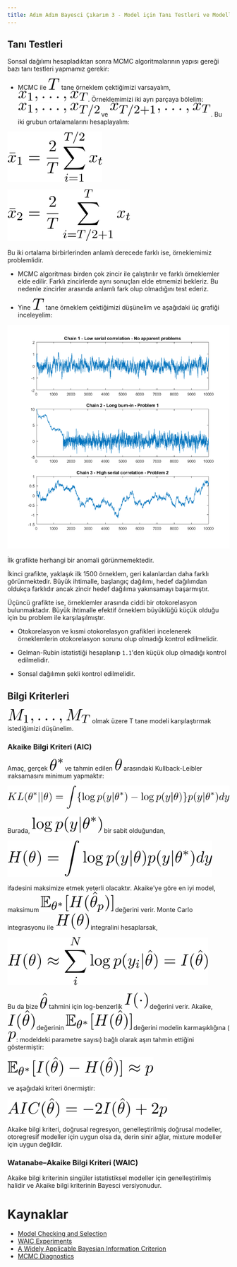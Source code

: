```yaml
---
title: Adım Adım Bayesci Çıkarım 3 - Model için Tanı Testleri ve Modellerin Karşılaştırılması
---
```


## Tanı Testleri

Sonsal dağılımı hesapladıktan sonra MCMC algoritmalarının yapısı gereği bazı tanı testleri yapmamız gerekir:

*  MCMC ile ![0618](imgs/06_18.svg) tane örneklem çektiğimizi varsayalım, ![0623](imgs/06_23.svg). Örneklemimizi iki ayrı parçaya bölelim: ![0619](imgs/06_19.svg) ve ![0620](imgs/06_20.svg). Bu iki grubun ortalamalarını hesaplayalım:

![0621](imgs/06_21.svg)

![0622](imgs/06_22.svg) 

Bu iki ortalama birbirlerinden anlamlı derecede farklı ise, örneklemimiz problemlidir.

* MCMC algoritması birden çok zincir ile çalıştırılır ve farklı örneklemler elde edilir. Farklı zincirlerde aynı sonuçları elde etmemizi bekleriz. Bu nedenle zincirler arasında anlamlı fark olup olmadığını test ederiz.

* Yine ![0618](imgs/06_18.svg) tane örneklem çektiğimizi düşünelim ve aşağıdaki üç grafiği inceleyelim:

![0624](imgs/06_24.png)

İlk grafikte herhangi bir anomali görünmemektedir. 

İkinci grafikte, yaklaşık ilk 1500 örneklem, geri kalanlardan daha farklı görünmektedir. Büyük ihtimalle, başlangıç dağılımı, hedef dağılımdan oldukça farklıdır ancak zincir hedef dağılıma yakınsamayı başarmıştır.

Üçüncü grafikte ise, örneklemler arasında ciddi bir otokorelasyon bulunmaktadır. Büyük ihtimalle efektif örneklem büyüklüğü küçük olduğu için bu problem ile karşılaşılmıştır.

* Otokorelasyon ve kısmi otokorelasyon grafikleri incelenerek örneklemlerin otokorelasyon sorunu olup olmadığı kontrol edilmelidir.

* Gelman-Rubin istatistiği hesaplanıp ```1.1```'den küçük olup olmadığı kontrol edilmelidir.

* Sonsal dağılımın şekli kontrol edilmelidir.

## Bilgi Kriterleri

![0601](imgs/06_01.svg) olmak üzere T tane modeli karşılaştırmak istediğimizi düşünelim.

### Akaike Bilgi Kriteri (AIC)

Amaç, gerçek ![0603](imgs/06_03.svg) ve tahmin edilen ![0602](imgs/06_02.svg) arasındaki Kullback-Leibler ıraksamasını minimum yapmaktır:

![0607](imgs/06_07.svg)

Burada, ![0608](imgs/06_08.svg) bir sabit olduğundan,

![0609](imgs/06_09.svg)

ifadesini maksimize etmek yeterli olacaktır. Akaike'ye göre en iyi model, maksimum ![0610](imgs/06_10.svg) değerini verir. Monte Carlo integrasyonu ile ![0611](imgs/06_11.svg) integralini hesaplarsak,

![0612](imgs/06_12.svg)

Bu da bize ![0604](imgs/06_04.svg) tahmini için log-benzerlik ![0613](imgs/06_13.svg) değerini verir. Akaike, ![0614](imgs/06_14.svg) değerinin ![0615](imgs/06_15.svg) değerini modelin karmaşıklığına (![0606](imgs/06_06.svg): modeldeki parametre sayısı) bağlı olarak aşırı tahmin ettiğini göstermiştir:

![0616](imgs/06_16.svg)

ve aşağıdaki kriteri önermiştir:

![0617](imgs/06_17.svg)

Akaike bilgi kriteri, doğrusal regresyon, genelleştirilmiş doğrusal modeller, otoregresif modeller için uygun olsa da, derin sinir ağlar, mixture modeller için uygun değildir.

### Watanabe–Akaike Bilgi Kriteri (WAIC)

Akaike bilgi kriterinin singüler istatistiksel modeller için genelleştirilmiş halidir ve Akaike bilgi kriterinin Bayesci versiyonudur. 

# Kaynaklar
* [Model Checking and Selection](https://hciweb.iwr.uni-heidelberg.de/sites/default/files/profiles/mkandemi/files/lecture6_0.pdf)
* [WAIC Experiments](http://watanabe-www.math.dis.titech.ac.jp/users/swatanab/dicwaic.html)
* [A Widely Applicable Bayesian Information Criterion](http://www.jmlr.org/papers/volume14/watanabe13a/watanabe13a.pdf)
* [MCMC Diagnostics](https://www.statlect.com/fundamentals-of-statistics/Markov-Chain-Monte-Carlo-diagnostics)